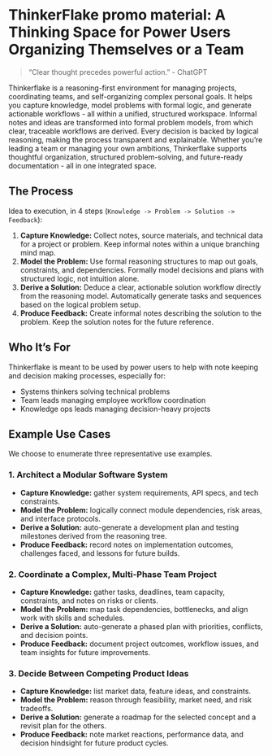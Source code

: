 # ThinkerFlake promo material: A Thinking Space for Power Users Organizing Themselves or a Team

> “Clear thought precedes powerful action.” - ChatGPT

Thinkerflake is a reasoning-first environment for managing projects, coordinating teams, and self-organizing complex personal goals. It helps you capture knowledge, model problems with formal logic, and generate actionable workflows - all within a unified, structured workspace. Informal notes and ideas are transformed into formal problem models, from which clear, traceable workflows are derived. Every decision is backed by logical reasoning, making the process transparent and explainable. Whether you’re leading a team or managing your own ambitions, Thinkerflake supports thoughtful organization, structured problem-solving, and future-ready documentation - all in one integrated space.


## The Process

Idea to execution, in 4 steps (`Knowledge -> Problem -> Solution -> Feedback`):

1. **Capture Knowledge:** Collect notes, source materials, and technical data for a project or problem. Keep informal notes within a unique branching mind map.
2. **Model the Problem:** Use formal reasoning structures to map out goals, constraints, and dependencies. Formally model decisions and plans with structured logic, not intuition alone.
3. **Derive a Solution:** Deduce a clear, actionable solution workflow directly from the reasoning model. Automatically generate tasks and sequences based on the logical problem setup.
4. **Produce Feedback:** Create informal notes describing the solution to the problem. Keep the solution notes for the future reference.

## Who It’s For

Thinkerflake is meant to be used by power users to help with note keeping and decision making processes, especially for:

- Systems thinkers solving technical problems
- Team leads managing employee workflow coordination
- Knowledge ops leads managing decision-heavy projects

## Example Use Cases

We choose to enumerate three representative use examples.

### 1. Architect a Modular Software System

- **Capture Knowledge:** gather system requirements, API specs, and tech constraints.
- **Model the Problem:** logically connect module dependencies, risk areas, and interface protocols.
- **Derive a Solution:** auto-generate a development plan and testing milestones derived from the reasoning tree.
- **Produce Feedback:** record notes on implementation outcomes, challenges faced, and lessons for future builds.

### 2. Coordinate a Complex, Multi-Phase Team Project

- **Capture Knowledge:** gather tasks, deadlines, team capacity, constraints, and notes on risks or clients.
- **Model the Problem:** map task dependencies, bottlenecks, and align work with skills and schedules.
- **Derive a Solution:** auto-generate a phased plan with priorities, conflicts, and decision points.
- **Produce Feedback:** document project outcomes, workflow issues, and team insights for future improvements.

### 3. Decide Between Competing Product Ideas

- **Capture Knowledge:** list market data, feature ideas, and constraints.
- **Model the Problem:** reason through feasibility, market need, and risk tradeoffs.
- **Derive a Solution:** generate a roadmap for the selected concept and a revisit plan for the others.
- **Produce Feedback:** note market reactions, performance data, and decision hindsight for future product cycles.
